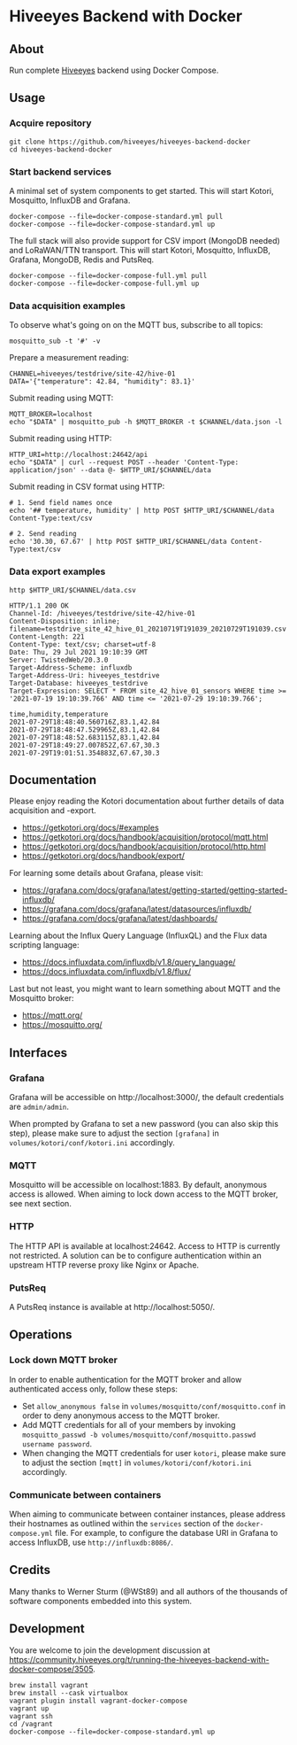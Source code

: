 # Hiveeyes Backend with Docker


## About
Run complete [Hiveeyes] backend using Docker Compose.


## Usage


### Acquire repository

```shell
git clone https://github.com/hiveeyes/hiveeyes-backend-docker
cd hiveeyes-backend-docker
```

### Start backend services

A minimal set of system components to get started. This will start Kotori,
Mosquitto, InfluxDB and Grafana.

```shell
docker-compose --file=docker-compose-standard.yml pull
docker-compose --file=docker-compose-standard.yml up
```

The full stack will also provide support for CSV import (MongoDB needed) and
LoRaWAN/TTN transport. This will start Kotori, Mosquitto, InfluxDB, Grafana,
MongoDB, Redis and PutsReq.
```shell
docker-compose --file=docker-compose-full.yml pull
docker-compose --file=docker-compose-full.yml up
```


### Data acquisition examples

To observe what's going on on the MQTT bus, subscribe to all topics:
```shell
mosquitto_sub -t '#' -v
```

Prepare a measurement reading:
```shell
CHANNEL=hiveeyes/testdrive/site-42/hive-01
DATA='{"temperature": 42.84, "humidity": 83.1}'
```

Submit reading using MQTT:
```shell
MQTT_BROKER=localhost
echo "$DATA" | mosquitto_pub -h $MQTT_BROKER -t $CHANNEL/data.json -l
```

Submit reading using HTTP:
```shell
HTTP_URI=http://localhost:24642/api
echo "$DATA" | curl --request POST --header 'Content-Type: application/json' --data @- $HTTP_URI/$CHANNEL/data
```

Submit reading in CSV format using HTTP:
```shell
# 1. Send field names once
echo '## temperature, humidity' | http POST $HTTP_URI/$CHANNEL/data Content-Type:text/csv

# 2. Send reading
echo '30.30, 67.67' | http POST $HTTP_URI/$CHANNEL/data Content-Type:text/csv
```

### Data export examples

```shell
http $HTTP_URI/$CHANNEL/data.csv

HTTP/1.1 200 OK
Channel-Id: /hiveeyes/testdrive/site-42/hive-01
Content-Disposition: inline; filename=testdrive_site_42_hive_01_20210719T191039_20210729T191039.csv
Content-Length: 221
Content-Type: text/csv; charset=utf-8
Date: Thu, 29 Jul 2021 19:10:39 GMT
Server: TwistedWeb/20.3.0
Target-Address-Scheme: influxdb
Target-Address-Uri: hiveeyes_testdrive
Target-Database: hiveeyes_testdrive
Target-Expression: SELECT * FROM site_42_hive_01_sensors WHERE time >= '2021-07-19 19:10:39.766' AND time <= '2021-07-29 19:10:39.766';

time,humidity,temperature
2021-07-29T18:48:40.560716Z,83.1,42.84
2021-07-29T18:48:47.529965Z,83.1,42.84
2021-07-29T18:48:52.683115Z,83.1,42.84
2021-07-29T18:49:27.007852Z,67.67,30.3
2021-07-29T19:01:51.354883Z,67.67,30.3
```

## Documentation

Please enjoy reading the Kotori documentation about further details of data
acquisition and -export.

- https://getkotori.org/docs/#examples
- https://getkotori.org/docs/handbook/acquisition/protocol/mqtt.html
- https://getkotori.org/docs/handbook/acquisition/protocol/http.html
- https://getkotori.org/docs/handbook/export/

For learning some details about Grafana, please visit:

- https://grafana.com/docs/grafana/latest/getting-started/getting-started-influxdb/
- https://grafana.com/docs/grafana/latest/datasources/influxdb/
- https://grafana.com/docs/grafana/latest/dashboards/

Learning about the Influx Query Language (InfluxQL) and the Flux data scripting language:

- https://docs.influxdata.com/influxdb/v1.8/query_language/
- https://docs.influxdata.com/influxdb/v1.8/flux/

Last but not least, you might want to learn something about MQTT and the Mosquitto broker:

- https://mqtt.org/
- https://mosquitto.org/


## Interfaces

### Grafana
Grafana will be accessible on http://localhost:3000/, the default credentials
are `admin/admin`.

When prompted by Grafana to set a new password (you can also skip this step),
please make sure to adjust the section `[grafana]` in
`volumes/kotori/conf/kotori.ini` accordingly.

### MQTT
Mosquitto will be accessible on localhost:1883. By default, anonymous access is
allowed. When aiming to lock down access to the MQTT broker, see next section.

### HTTP
The HTTP API is available at localhost:24642. Access to HTTP is currently not
restricted. A solution can be to configure authentication within an upstream
HTTP reverse proxy like Nginx or Apache.

### PutsReq
A PutsReq instance is available at http://localhost:5050/.


## Operations

### Lock down MQTT broker

In order to enable authentication for the MQTT broker and allow authenticated
access only, follow these steps:

- Set `allow_anonymous false` in `volumes/mosquitto/conf/mosquitto.conf` in
  order to deny anonymous access to the MQTT broker.
- Add MQTT credentials for all of your members by invoking
  `mosquitto_passwd -b volumes/mosquitto/conf/mosquitto.passwd username password`.
- When changing the MQTT credentials for user `kotori`, please make sure to
  adjust the section `[mqtt]` in `volumes/kotori/conf/kotori.ini` accordingly.

### Communicate between containers
When aiming to communicate between container instances, please address their
hostnames as outlined within the `services` section of the `docker-compose.yml`
file. For example, to configure the database URI in Grafana to access InfluxDB,
use `http://influxdb:8086/`.


## Credits

Many thanks to Werner Sturm (@WSt89) and all authors of the thousands of
software components embedded into this system.


## Development

You are welcome to join the development discussion at
https://community.hiveeyes.org/t/running-the-hiveeyes-backend-with-docker-compose/3505.

```shell
brew install vagrant
brew install --cask virtualbox
vagrant plugin install vagrant-docker-compose
vagrant up
vagrant ssh
cd /vagrant
docker-compose --file=docker-compose-standard.yml up
```


[Hiveeyes]: https://hiveeyes.org/
